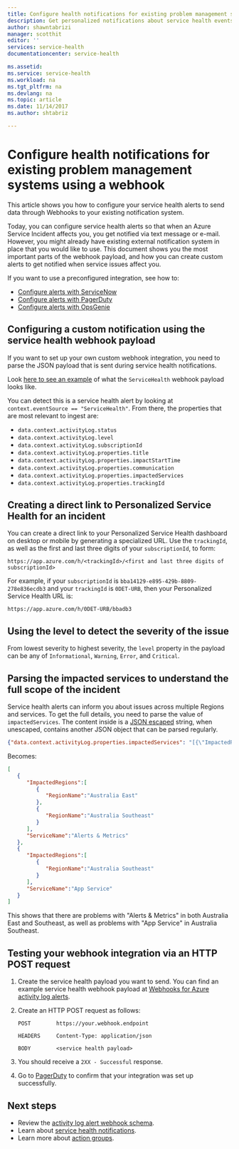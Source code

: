 ```yaml
---
title: Configure health notifications for existing problem management systems using a webhook | Microsoft Docs
description: Get personalized notifications about service health events to your existing problem management system.
author: shawntabrizi
manager: scotthit
editor: ''
services: service-health
documentationcenter: service-health

ms.assetid:
ms.service: service-health
ms.workload: na
ms.tgt_pltfrm: na
ms.devlang: na
ms.topic: article
ms.date: 11/14/2017
ms.author: shtabriz

---
```


# Configure health notifications for existing problem management systems using a webhook

This article shows you how to configure your service health alerts to send data through Webhooks to your existing notification system.

Today, you can configure service health alerts so that when an Azure Service Incident affects you, you get notified via text message or e-mail.
However, you might already have existing external notification system in place that you would like to use.
This document shows you the most important parts of the webhook payload, and how you can create custom alerts to get notified when service issues affect you.

If you want to use a preconfigured integration, see how to:
* [Configure alerts with ServiceNow](service-health-alert-webhook-servicenow.md)
* [Configure alerts with PagerDuty](service-health-alert-webhook-pagerduty.md)
* [Configure alerts with OpsGenie](service-health-alert-webhook-opsgenie.md)

## Configuring a custom notification using the service health webhook payload
If you want to set up your own custom webhook integration, you need to parse the JSON payload that is sent during service health notifications.

Look [here to see an example](../monitoring-and-diagnostics/monitoring-activity-log-alerts-webhook.md) of what the `ServiceHealth` webhook payload looks like.

You can detect this is a service health alert by looking at `context.eventSource == "ServiceHealth"`. From there, the properties that are most relevant to ingest are:
 * `data.context.activityLog.status`
 * `data.context.activityLog.level`
 * `data.context.activityLog.subscriptionId`
 * `data.context.activityLog.properties.title`
 * `data.context.activityLog.properties.impactStartTime`
 * `data.context.activityLog.properties.communication`
 * `data.context.activityLog.properties.impactedServices`
 * `data.context.activityLog.properties.trackingId`

## Creating a direct link to Personalized Service Health for an incident
You can create a direct link to your Personalized Service Health dashboard on desktop or mobile by generating a specialized URL. Use the `trackingId`, as well as the first and last three digits of your `subscriptionId`, to form:
```
https://app.azure.com/h/<trackingId>/<first and last three digits of subscriptionId>
```

For example, if your `subscriptionId` is `bba14129-e895-429b-8809-278e836ecdb3` and your `trackingId` is `0DET-URB`, then your Personalized Service Health URL is:

```
https://app.azure.com/h/0DET-URB/bbadb3
```

## Using the level to detect the severity of the issue
From lowest severity to highest severity, the `level` property in the payload can be any of `Informational`, `Warning`, `Error`, and `Critical`.

## Parsing the impacted services to understand the full scope of the incident
Service health alerts can inform you about issues across multiple Regions and services. To get the full details, you need to parse the value of `impactedServices`.
The content inside is a [JSON escaped](http://json.org/) string, when unescaped, contains another JSON object that can be parsed regularly.

```json
{"data.context.activityLog.properties.impactedServices": "[{\"ImpactedRegions\":[{\"RegionName\":\"Australia East\"},{\"RegionName\":\"Australia Southeast\"}],\"ServiceName\":\"Alerts & Metrics\"},{\"ImpactedRegions\":[{\"RegionName\":\"Australia Southeast\"}],\"ServiceName\":\"App Service\"}]"}
```

Becomes:

```json
[
   {
      "ImpactedRegions":[
         {
            "RegionName":"Australia East"
         },
         {
            "RegionName":"Australia Southeast"
         }
      ],
      "ServiceName":"Alerts & Metrics"
   },
   {
      "ImpactedRegions":[
         {
            "RegionName":"Australia Southeast"
         }
      ],
      "ServiceName":"App Service"
   }
]
```

This shows that there are problems with "Alerts & Metrics" in both Australia East and Southeast, as well as problems with "App Service" in Australia Southeast.


## Testing your webhook integration via an HTTP POST request
1. Create the service health payload you want to send. You can find an example service health webhook payload at [Webhooks for Azure activity log alerts](../monitoring-and-diagnostics/monitoring-activity-log-alerts-webhook.md).

2. Create an HTTP POST request as follows:

    ```
    POST        https://your.webhook.endpoint

    HEADERS     Content-Type: application/json

    BODY        <service health payload>
    ```
3. You should receive a `2XX - Successful` response.

4. Go to [PagerDuty](https://www.pagerduty.com/) to confirm that your integration was set up successfully.

## Next steps
- Review the [activity log alert webhook schema](../monitoring-and-diagnostics/monitoring-activity-log-alerts-webhook.md). 
- Learn about [service health notifications](../monitoring-and-diagnostics/monitoring-service-notifications.md).
- Learn more about [action groups](../monitoring-and-diagnostics/monitoring-action-groups.md).